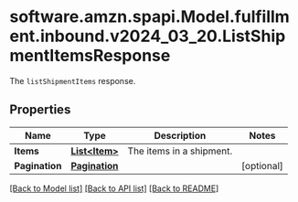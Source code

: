 # software.amzn.spapi.Model.fulfillment.inbound.v2024_03_20.ListShipmentItemsResponse
The `listShipmentItems` response.

## Properties

Name | Type | Description | Notes
------------ | ------------- | ------------- | -------------
**Items** | [**List&lt;Item&gt;**](Item.md) | The items in a shipment. | 
**Pagination** | [**Pagination**](Pagination.md) |  | [optional] 

[[Back to Model list]](../README.md#documentation-for-models) [[Back to API list]](../README.md#documentation-for-api-endpoints) [[Back to README]](../README.md)

